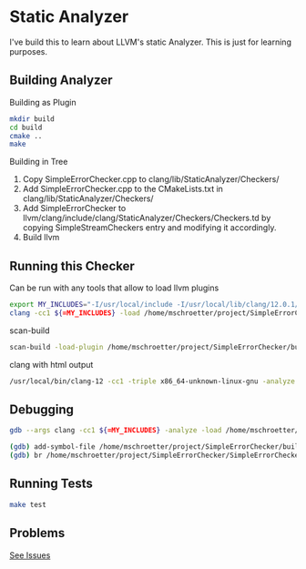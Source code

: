# Static Analyzer #

I've build this to learn about LLVM's static Analyzer. This is just for learning purposes.

## Building Analyzer ##

Building as Plugin

```bash
mkdir build
cd build
cmake ..
make
```

Building in Tree

1. Copy SimpleErrorChecker.cpp to clang/lib/StaticAnalyzer/Checkers/
2. Add SimpleErrorChecker.cpp to the CMakeLists.txt in clang/lib/StaticAnalyzer/Checkers/
3. Add SimpleErrorChecker to llvm/clang/include/clang/StaticAnalyzer/Checkers/Checkers.td by copying SimpleStreamCheckers entry and modifying it accordingly.
4. Build llvm

## Running this Checker ##

Can be run with any tools that allow to load llvm plugins

```bash
export MY_INCLUDES="-I/usr/local/include -I/usr/local/lib/clang/12.0.1/include -I/usr/include"
clang -cc1 ${=MY_INCLUDES} -load /home/mschroetter/project/SimpleErrorChecker/build/SimpleErrorChecker.so -analyze -analyzer-checker=example.ErrorChecker ~/testerror.c
```

scan-build
```bash
scan-build -load-plugin /home/mschroetter/project/SimpleErrorChecker/build/SimpleErrorChecker.so -enable-checker example.ErrorChecker -disable-checker unix.Malloc clang -c ~/testerror.c
```

clang with html output
```bash
/usr/local/bin/clang-12 -cc1 -triple x86_64-unknown-linux-gnu -analyze -disable-free -analyzer-store=region -analyzer-opt-analyze-nested-blocks -w -setup-static-analyzer -mrelocation-model static -mframe-pointer=all -fmath-errno -fno-rounding-math -mconstructor-aliases -munwind-tables -target-cpu x86-64 -tune-cpu generic -fno-split-dwarf-inlining -debugger-tuning=gdb -resource-dir /usr/local/lib/clang/12.0.1 -internal-isystem /usr/local/include -internal-isystem /usr/local/lib/clang/12.0.1/include -internal-externc-isystem /include -internal-externc-isystem /usr/include -fdebug-compilation-dir /home/mschroetter/project/SimpleErrorChecker/build -ferror-limit 19 -fgnuc-version=4.2.1 -analyzer-display-progress -analyzer-checker example.ErrorChecker -load /home/mschroetter/project/SimpleErrorChecker/build/SimpleErrorChecker.so -analyzer-output=html -faddrsig -o /tmp/scan-build -x c test/sameFnIf_true.c
```

## Debugging ##

```bash
gdb --args clang -cc1 ${=MY_INCLUDES} -analyze -load /home/mschroetter/project/SimpleErrorChecker/build/SimpleErrorChecker.so -analyzer-checker=example.ErrorChecker testerror.c
```

```bash
(gdb) add-symbol-file /home/mschroetter/project/SimpleErrorChecker/build/SimpleErrorChecker.so
(gdb) br /home/mschroetter/project/SimpleErrorChecker/SimpleErrorChecker.cpp:251
```

## Running Tests ##

```bash
make test
```

## Problems ##

[See Issues](https://gitup.uni-potsdam.de/maxschro/llvm-static-analyzers/issues)
